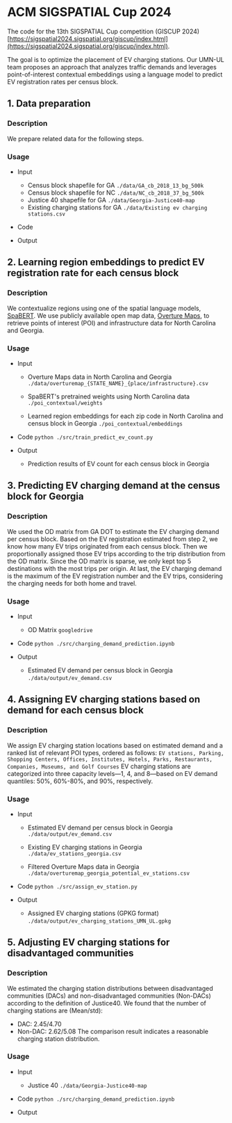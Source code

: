 # ACM SIGSPATIAL Cup 2024

The code for the 13th SIGSPATIAL Cup competition (GISCUP 2024) [https://sigspatial2024.sigspatial.org/giscup/index.html](https://sigspatial2024.sigspatial.org/giscup/index.html).

The goal is to optimize the placement of EV charging stations. Our UMN-UL team proposes an approach that analyzes traffic demands and leverages point-of-interest contextual embeddings using a language model to predict EV registration rates per census block. 

## 1. Data preparation 

### Description
We prepare related data for the following steps.

### Usage
- Input
  - Census block shapefile for GA
  `./data/GA_cb_2018_13_bg_500k`
  - Census block shapefile for NC
  `./data/NC_cb_2018_37_bg_500k`
  - Justice 40 shapefile for GA
  `./data/Georgia-Justice40-map`
  - Existing charging stations for GA
  `./data/Existing ev charging stations.csv`


- Code

- Output


## 2. Learning region embeddings to predict EV registration rate for each census block
### Description
We contextualize regions using one of the spatial language models, [SpaBERT](https://github.com/knowledge-computing/spabert). We use publicly available open map data, [Overture Maps](https://overturemaps.org/), to retrieve points of interest (POI) and infrastructure data for North Carolina and Georgia.

### Usage
- Input
  - Overture Maps data in North Carolina and Georgia
    `./data/overturemap_{STATE_NAME}_{place/infrastructure}.csv`

  - SpaBERT's pretrained weights using North Carolina data
    `./poi_contextual/weights`

  - Learned region embeddings for each zip code in North Carolina and census block in Georgia
    `./poi_contextual/embeddings`
    
- Code `python ./src/train_predict_ev_count.py`

- Output
  - Prediction results of EV count for each census block in Georgia


## 3. Predicting EV charging demand at the census block for Georgia

### Description
We used the OD matrix from GA DOT to estimate the EV charging demand per census block. Based on the EV registration estimated from step 2, we know how many EV trips originated from each census block. Then we proportionally assigned those EV trips according to the trip distribution from the OD matrix. Since the OD matrix is sparse, we only kept top 5 destinations with the most trips per origin. At last, the EV charging demand is the maximum of the EV registration number and the EV trips, considering the charging needs for both home and travel.  

### Usage
- Input
  - OD Matrix
  `googledrive`

- Code `python ./src/charging_demand_prediction.ipynb`

- Output
  - Estimated EV demand per census block in Georgia
    `./data/output/ev_demand.csv`


## 4. Assigning EV charging stations based on demand for each census block

### Description
We assign EV charging station locations based on estimated demand and a ranked list of relevant POI types, ordered as follows: `EV stations, Parking, Shopping Centers, Offices, Institutes, Hotels, Parks, Restaurants, Companies, Museums, and Golf Courses` EV charging stations are categorized into three capacity levels—1, 4, and 8—based on EV demand quantiles: 50%, 60%-80%, and 90%, respectively. 

### Usage
- Input
  - Estimated EV demand per census block in Georgia
    `./data/output/ev_demand.csv`

  - Existing EV charging stations in Georgia
    `./data/ev_stations_georgia.csv`

  - Filtered Overture Maps data in Georgia
    `./data/overturemap_georgia_potential_ev_stations.csv`

- Code `python ./src/assign_ev_station.py`

- Output
  - Assigned EV charging stations (GPKG format)
    `./data/output/ev_charging_stations_UMN_UL.gpkg`


## 5. Adjusting EV charging stations for disadvantaged communities

### Description
We estimated the charging station distributions between disadvantaged communities (DACs) and non-disadvantaged communities (Non-DACs) according to the definition of Justice40. We found that the number of charging stations are (Mean/std):
- DAC: 2.45/4.70
- Non-DAC: 2.62/5.08
The comparison result indicates a reasonable charging station distribution. 

### Usage
- Input
  - Justice 40
  `./data/Georgia-Justice40-map`

- Code `python ./src/charging_demand_prediction.ipynb`

- Output
